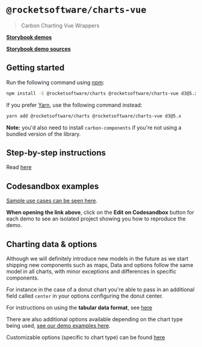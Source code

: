 # `@rocketsoftware/charts-vue`

> Carbon Charting Vue Wrappers

**[Storybook demos](https://carbon-design-system.github.io/carbon-charts/vue)**

**[Storybook demo sources](https://github.com/carbon-design-system/carbon-charts/tree/master/packages/core/demo/data)**

## Getting started

Run the following command using [npm](https://www.npmjs.com/):

```bash
npm install -S @rocketsoftware/charts @rocketsoftware/charts-vue d3@5.x
```

If you prefer [Yarn](https://yarnpkg.com/en/), use the following command
instead:

```bash
yarn add @rocketsoftware/charts @rocketsoftware/charts-vue d3@5.x
```

**Note:** you'd also need to install `carbon-components` if you're not using a bundled version of the library.

## Step-by-step instructions

Read [here](https://carbon-design-system.github.io/carbon-charts/?path=/story/tutorials-getting-started--vue)

## Codesandbox examples

[Sample use cases can be seen here](https://carbon-design-system.github.io/carbon-charts/vue).

**When opening the link above**, click on the **Edit on Codesandbox** button for each demo to see an isolated project showing you how to reproduce the demo.

## Charting data & options

Although we will definitely introduce new models in the future as we start shipping new components such as maps, Data and options follow the same model in all charts, with minor exceptions and differences in specific components.

For instance in the case of a donut chart you're able to pass in an additional field called `center` in your options configuring the donut center.

For instructions on using the **tabular data format**, see [here](https://carbon-design-system.github.io/carbon-charts/?path=/story/tutorials--tabular-data-format)

There are also additional options available depending on the chart type being used, [see our demo examples here](https://github.com/carbon-design-system/carbon-charts/tree/master/packages/core/demo/data).

Customizable options (specific to chart type) can be found [here](https://carbon-design-system.github.io/carbon-charts/documentation/modules/_interfaces_charts_.html)
